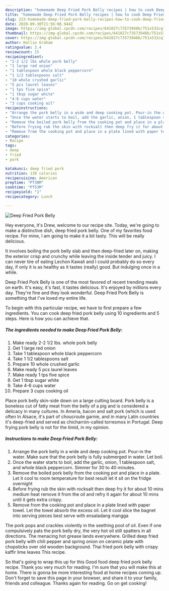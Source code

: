 ```yaml
---
description: "homemade Deep Fried Pork Belly recipes | how to cook Deep Fried Pork Belly"
title: "homemade Deep Fried Pork Belly recipes | how to cook Deep Fried Pork Belly"
slug: 223-homemade-deep-fried-pork-belly-recipes-how-to-cook-deep-fried-pork-belly
date: 2020-09-30T21:56:08.944Z
image: https://img-global.cpcdn.com/recipes/641027c73573948b/751x532cq70/deep-fried-pork-belly-recipe-main-photo.jpg
thumbnail: https://img-global.cpcdn.com/recipes/641027c73573948b/751x532cq70/deep-fried-pork-belly-recipe-main-photo.jpg
cover: https://img-global.cpcdn.com/recipes/641027c73573948b/751x532cq70/deep-fried-pork-belly-recipe-main-photo.jpg
author: Hallie Graham
ratingvalue: 3.4
reviewcount: 15
recipeingredient:
- "2-2 1/2 lbs whole pork belly"
- "1 large red onion"
- "1 tablespoon whole black peppercorn"
- "1 1/2 tablespoons salt"
- "10 whole crushed garlic"
- "5 pcs laurel leaves"
- "1 tps five spice"
- "1 tbsp sugar white"
- "4-6 cups water"
- "3 cups cooking oil"
recipeinstructions:
- "Arrange the pork belly in a wide and deep cooking pot. Pour-in the water. Make sure that the pork belly is fully submerged in water. Let boil."
- "Once the water starts to boil, add the garlic, onion, 1 tablespoon salt, and whole black peppercorn. Simmer for 30 to 40 minutes."
- "Remove the boiled pork belly from the cooking pot and place in a plate. Let it cool to room temperature for best result let it sit on the fridge overnight"
- "Before frying rub the skin with rocksalt then deep fry it for about 10 mins medium heat remove it from the oil and refry it again for about 10 mins until it gets extra crispy."
- "Remove from the cooking pot and place in a plate lined with paper towel. Let the towel absorb the excess oil. Let it cool slice the bagnet into serving pieces best serve with ensaladang mangga"
categories:
- Recipe
tags:
- deep
- fried
- pork

katakunci: deep fried pork 
nutrition: 139 calories
recipecuisine: American
preptime: "PT30M"
cooktime: "PT53M"
recipeyield: "1"
recipecategory: Lunch

---
```



![Deep Fried Pork Belly](https://img-global.cpcdn.com/recipes/641027c73573948b/751x532cq70/deep-fried-pork-belly-recipe-main-photo.jpg)

Hey everyone, it's Drew, welcome to our recipe site. Today, we're going to make a distinctive dish, deep fried pork belly. One of my favorites food recipe. For mine, I am going to make it a bit tasty. This will be really delicious.

It involves boiling the pork belly slab and then deep-fried later on, making the exterior crisp and crunchy while leaving the inside tender and juicy. I can never tire of eating Lechon Kawali and I could probably do so every day, if only it is as healthy as it tastes (really) good. But indulging once in a while.

Deep Fried Pork Belly is one of the most favored of recent trending meals on earth. It's easy, it's fast, it tastes delicious. It's enjoyed by millions every day. They're fine and they look wonderful. Deep Fried Pork Belly is something that I've loved my entire life.


To begin with this particular recipe, we have to first prepare a few ingredients. You can cook deep fried pork belly using 10 ingredients and 5 steps. Here is how you can achieve that.

<!--inarticleads1-->

##### The ingredients needed to make Deep Fried Pork Belly:

1. Make ready 2-2 1/2 lbs. whole pork belly
1. Get 1 large red onion
1. Take 1 tablespoon whole black peppercorn
1. Take 1 1/2 tablespoons salt
1. Prepare 10 whole crushed garlic
1. Make ready 5 pcs laurel leaves
1. Make ready 1 tps five spice
1. Get 1 tbsp sugar white
1. Take 4-6 cups water
1. Prepare 3 cups cooking oil


Place pork belly skin-side down on a large cutting board. Pork belly is a boneless cut of fatty meat from the belly of a pig and is considered a delicacy in many cultures. In Ameria, bacon and salt pork (which is used often In Alsace, it&#39;s part of choucroute garnie, and in many Latin countries it&#39;s deep-fried and served as chicharrón-called torresmos in Portugal. Deep frying pork belly is not for the timid, in my opinion. 

<!--inarticleads2-->

##### Instructions to make Deep Fried Pork Belly:

1. Arrange the pork belly in a wide and deep cooking pot. Pour-in the water. Make sure that the pork belly is fully submerged in water. Let boil.
1. Once the water starts to boil, add the garlic, onion, 1 tablespoon salt, and whole black peppercorn. Simmer for 30 to 40 minutes.
1. Remove the boiled pork belly from the cooking pot and place in a plate. Let it cool to room temperature for best result let it sit on the fridge overnight
1. Before frying rub the skin with rocksalt then deep fry it for about 10 mins medium heat remove it from the oil and refry it again for about 10 mins until it gets extra crispy.
1. Remove from the cooking pot and place in a plate lined with paper towel. Let the towel absorb the excess oil. Let it cool slice the bagnet into serving pieces best serve with ensaladang mangga


The pork pops and crackles violently in the seething pool of oil. Even if one compulsively pats the pork belly dry, the very hot oil still spatters in all directions. The menacing hot grease lands everywhere. Grilled deep fried pork belly with chili pepper and spring onion on ceramic plate with chopsticks over old wooden background. Thai fried pork belly with crispy kaffir lime leaves This recipe. 

So that's going to wrap this up for this Good food deep fried pork belly recipe. Thank you very much for reading. I'm sure that you will make this at home. There is gonna be more interesting food at home recipes coming up. Don't forget to save this page in your browser, and share it to your family, friends and colleague. Thanks again for reading. Go on get cooking!
